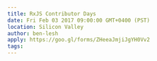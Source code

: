 ```yaml
---
title: RxJS Contributor Days
date: Fri Feb 03 2017 09:00:00 GMT+0400 (PST)
location: Silicon Valley
author: ben-lesh
apply: https://goo.gl/forms/ZHeeaJmjiJgYH0Vv2
tags:
---
```

